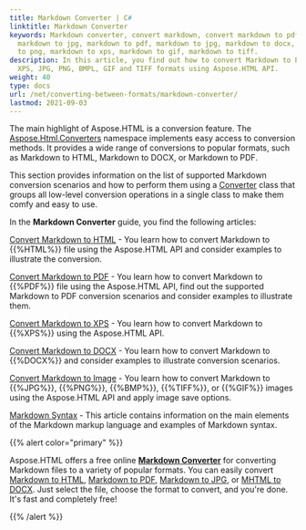 ```yaml
---
title: Markdown Converter | C#
linktitle: Markdown Converter
keywords: Markdown converter, convert markdown, convert markdown to pdf, convert
  markdown to jpg, markdown to pdf, markdown to jpg, markdown to docx, markdown
  to png, markdown to xps, markdown to gif, markdown to tiff.
description: In this article, you find out how to convert Markdown to PDF, DOCX,
  XPS, JPG, PNG, BMPL, GIF and TIFF formats using Aspose.HTML API.
weight: 40
type: docs
url: /net/converting-between-formats/markdown-converter/
lastmod: 2021-09-03
---
```


The main highlight of Aspose.HTML is a conversion feature. The [Aspose.Html.Converters](https://apireference.aspose.com/html/net/aspose.html.converters) namespace implements easy access to conversion methods. It provides a wide range of conversions to popular formats, such as Markdown to HTML, Markdown to DOCX, or Markdown to PDF. 

This section provides information on the list of supported Markdown conversion scenarios and how to perform them using a [Converter](https://apireference.aspose.com/html/net/aspose.html.converters/converter) class that groups all low-level conversion operations in a single class to make them comfy and easy to use.

In the **Markdown Converter** guide, you find the following articles:

[Convert Markdown to HTML](/html/net/converting-between-formats/markdown-to-html/) - You learn how to convert Markdown to {{%HTML%}} file using the Aspose.HTML API and consider examples to illustrate the conversion.

[Convert Markdown to PDF](/html/net/converting-between-formats/markdown-to-pdf/) - You learn how to convert Markdown to {{%PDF%}} file using the Aspose.HTML API, find out the supported Markdown to PDF conversion scenarios and consider examples to illustrate them.

[Convert Markdown to XPS](/html/net/converting-between-formats/markdown-to-xps/) - You learn how to convert Markdown to {{%XPS%}} using the Aspose.HTML API.

[Convert Markdown to DOCX](/html/net/converting-between-formats/markdown-to-docx/) - You learn how to convert Markdown to {{%DOCX%}} and consider examples to illustrate conversion scenarios.

[Convert Markdown to Image](/html/net/converting-between-formats/markdown-to-image/) - You learn how to convert Markdown to {{%JPG%}}, {{%PNG%}}, {{%BMP%}}, {{%TIFF%}}, or {{%GIF%}} images using the Aspose.HTML API and apply image save options.

[Markdown Syntax](/html/net/converting-between-formats/markdown-syntax/) - This article contains information on the main elements of the Markdown markup language and examples of Markdown syntax. 



{{% alert color="primary" %}} 

Aspose.HTML offers a free online [**Markdown Converter**](https://products.aspose.app/html/en/conversion/md) for converting Markdown files to a variety of popular formats.  You can easily convert  [Markdown to HTML](https://products.aspose.app/html/en/conversion/md-to-html), [Markdown to PDF](https://products.aspose.app/html/en/conversion/md-to-pdf), [Markdown to JPG](https://products.aspose.app/html/en/conversion/md-to-jpg), or [MHTML to DOCX](https://products.aspose.app/html/en/conversion/md-to-docx). Just select the file, choose the format to convert, and you're done. It's fast and completely free!

{{% /alert %}} 





